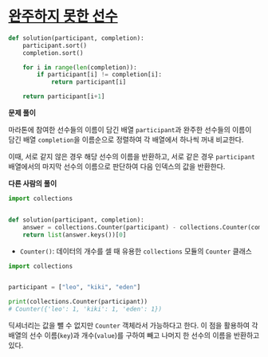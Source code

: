 # [완주하지 못한 선수](https://programmers.co.kr/learn/courses/30/lessons/42576)

```python
def solution(participant, completion):
    participant.sort()
    completion.sort()

    for i in range(len(completion)):
        if participant[i] != completion[i]:
            return participant[i]

    return participant[i+1]
```

**문제 풀이**

마라톤에 참여한 선수들의 이름이 담긴 배열 `participant`과 완주한 선수들의 이름이 담긴 배열 `completion`을 이름순으로 정렬하여 각 배열에서 하나씩 꺼내 비교한다.

이때, 서로 같지 않은 경우 해당 선수의 이름을 반환하고, 서로 같은 경우 `participant` 배열에서의 마지막 선수의 이름으로 판단하여 다음 인덱스의 값을 반환한다.

**다른 사람의 풀이**

```python
import collections


def solution(participant, completion):
    answer = collections.Counter(participant) - collections.Counter(completion)
    return list(answer.keys())[0]
```

- `Counter()`: 데이터의 개수를 셀 때 유용한 `collections` 모듈의 `Counter` 클래스

```python
import collections


participant = ["leo", "kiki", "eden"]

print(collections.Counter(participant))
# Counter({'leo': 1, 'kiki': 1, 'eden': 1})
```

딕셔너리는 값을 뺄 수 없지만 `Counter` 객체라서 가능하다고 한다. 이 점을 활용하여 각 배열의 선수 이름(`key`)과 개수(`value`)를 구하여 빼고 나머지 한 선수의 이름을 반환하고 있다.
